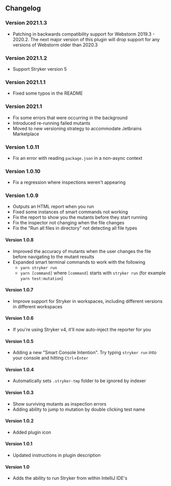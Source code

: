 ## Changelog

### Version 2021.1.3
 * Patching in backwards compatibility support for Webstorm 2019.3 - 2020.2. The next major version of this plugin
 will drop support for any versions of Webstorm older than 2020.3

### Version 2021.1.2
 * Support Stryker version 5

### Version 2021.1.1
 * Fixed some typos in the README

### Version 2021.1
 * Fix some errors that were occurring in the background
 * Introduced re-running failed mutants
 * Moved to new versioning strategy to accommodate Jetbrains Marketplace

### Version 1.0.11
 * Fix an error with reading `package.json` in a non-async context

### Version 1.0.10
 * Fix a regression where inspections weren't appearing

### Version 1.0.9
 * Outputs an HTML report when you run
 * Fixed some instances of smart commands not working
 * Fix the report to show you the mutants before they start running
 * Fix the inspector not changing when the file changes
 * Fix the "Run all files in directory" not detecting all file types

#### Version 1.0.8
 * Improved the accuracy of mutants when the user changes the file before navigating to the mutant results
 * Expanded smart terminal commands to work with the following
   * `yarn stryker run`
   * `yarn [command]` where `[command]` starts with `stryker run` (for example `yarn test:mutation`)

#### Version 1.0.7
 * Improve support for Stryker in workspaces, including different versions in different workspaces

#### Version 1.0.6
 * If you're using Stryker v4, it'll now auto-inject the reporter for you

#### Version 1.0.5
 * Adding a new "Smart Console Intention". Try typing `stryker run` into your console and hitting `Ctrl`+`Enter`

#### Version 1.0.4
 * Automatically sets `.stryker-tmp` folder to be ignored by indexer

#### Version 1.0.3
 * Show surviving mutants as inspection errors
 * Adding ability to jump to mutation by double clicking test name

#### Version 1.0.2
 * Added plugin icon

#### Version 1.0.1
 * Updated instructions in plugin description

#### Version 1.0
 * Adds the ability to run Stryker from within IntelliJ IDE's